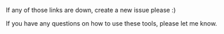 If any of those links are down, create a new issue please :)

If you have any questions on how to use these tools, please let me know.
